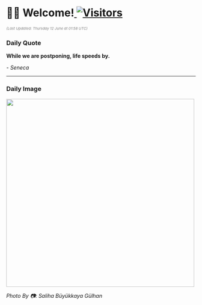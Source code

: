 <h1>👋🏽 Welcome!<a href="https://github.com/OmitNomis/"> <img src="https://visitor-badge.laobi.icu/badge?page_id=OmitNomis" alt="Visitors"></a></h1>

<i><p style="font-size: 0.6rem; color:gray">(Last Updated: Thursday 12 June at 01:58 UTC)</p></i>

<h3> Daily Quote </h3>
<b><p>While we are postponing, life speeds by.</p></b>
<i><caption style="font-size: 0.8rem; color:gray;">- Seneca</caption></i>


<hr>

<h3>Daily Image</h3>
<a href="https://images.pexels.com/photos/32503669/pexels-photo-32503669.jpeg" target="_blank"><img style="height:500px;" src="https://images.pexels.com/photos/32503669/pexels-photo-32503669.jpeg"/></a>

<i><caption style="font-size: 0.8rem; color:gray;"> Photo By 📷: Saliha Büyükkaya Gülhan</caption></i>
